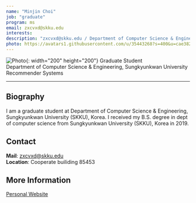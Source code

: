 ```yaml
---
name: "Minjin Choi"
job: "graduate"
program: ms
email: zxcvxd@skku.edu
interests:
description: "zxcvxd@skku.edu / Department of Computer Science & Engineering"
photo: https://avatars1.githubusercontent.com/u/35443268?s=400&u=cae382bd104118fcf828d83be1e288927cc052d4&v=4
---
```


<!-- Post name should be this form: name.md
        For example, Gildong Hong.md -->

<!-- Fill the contents where --Fill-- exists -->
<!-- The example is in '_authors/Jongwuk Lee.md' or '_authors/Jiwoo Kim.md'>

<!-- For 'name' front matter, follow this format: Gildong Hong -->
<!-- For 'job' front matter, choose the one of these: professor / graduate / undergraduate / alumni -->
<!-- For 'description' front matter, write down your email address and areas of interests.
        Email address is nessecary for graduate students.
        Follow this format: example@skku.edu / Computer Science -->

![Photo](https://avatars1.githubusercontent.com/u/35443268?s=400&u=cae382bd104118fcf828d83be1e288927cc052d4&v=4){: width="200" height="200"}
Graduate Student<br>Department of Computer Science & Engineering, Sungkyunkwan University<br>Recommender Systems

<!-- If you have a photo, then write that url in (). Photo can be anything with 200x200 size. -->
<!-- Fill the position, institution/department, interests
        For example, Graduate Student<br>Department of Software, Sungkyunkwan University<br>Recommender Systems, Natural Language Processing, Neuroimaging Analysis and Understanding -->

<hr>

## Biography
I am a graduate student at Department of Computer Science & Engineering, Sungkyunkwan University (SKKU), Korea.  I received my B.S. degree in dept of computer science from Sungkyunkwan University (SKKU), Korea in 2019.<!-- Write your own biography contents. -->

## Contact
**Mail**: zxcvxd@skku.edu <!-- Write your own email address -->
<br>
**Location**: Cooperate builiding 85453 <!-- 85453 or your location address -->

## More Information
[Personal Website](https://github.com/jin530)

<!-- If you have some personal websites, then write the url here. -->
<!-- If you don't have them, then remove a line '[Persoal Website](--Fill--)' -->
